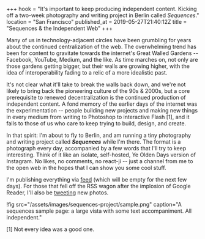 +++
hook = "It's important to keep producing independent content. Kicking off a two-week photography and writing project in Berlin called <em>Sequences</em>."
location = "San Francisco"
published_at = 2019-05-27T21:40:12Z
title = "Sequences & the Independent Web"
+++

Many of us in technology-adjacent circles have been
grumbling for years about the continued centralization of
the web. The overwhelming trend has been for content to
gravitate towards the internet's Great Walled Gardens --
Facebook, YouTube, Medium, and the like. As time marches
on, not only are those gardens getting bigger, but their
walls are growing higher, with the idea of interoperability
fading to a relic of a more idealistic past.

It's not clear what it'll take to break the walls back
down, and we're not likely to bring back the pioneering
culture of the 90s & 2000s, but a core prerequisite to
renewed decentralization is the continued production of
independent content. A fond memory of the earlier days of
the internet was the experimentation -- people building new
projects and making new things in every medium from writing
to Photoshop to interactive Flash [1], and it falls to
those of us who care to keep trying to build, design, and
create.

In that spirit: I'm about to fly to Berlin, and am running
a tiny photography and writing project called
***Sequences*** while I'm there. The format is a photograph
every day, accompanied by a few words that I'll try to keep
interesting. Think of it like an isolate, self-hosted, Ye
Olden Days version of Instagram. No likes, no comments, no
react-ji -- just a channel from me to the open web in the
hopes that I can show you some cool stuff.

I'm publishing everything via <a href="/sequences.atom" class="feed-icon">feed</a> (which will be empty for the next few days). For those that fell off the RSS wagon after the implosion of Google Reader, I'll also be <a href="https://twitter.com/brandur" class="twitter-icon">tweeting</a> new photos.

!fig src="/assets/images/sequences-project/sample.png" caption="A sequences sample page: a large vista with some text accompaniment. All independent."

[1] Not every idea was a good one.
